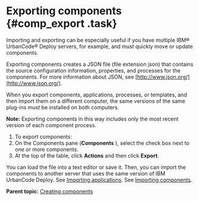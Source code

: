 # Exporting components {#comp_export .task}

Importing and exporting can be especially useful if you have multiple IBM® UrbanCode® Deploy servers, for example, and must quickly move or update components.

Exporting components creates a JSON file \(file extension json\) that contains the source configuration information, properties, and processes for the components. For more information about JSON, see [http://www.json.org/](http://www.json.org/).

When you export components, applications, processes, or templates, and then import them on a different computer, the same versions of the same plug-ins must be installed on both computers.

**Note:** Exporting components in this way includes only the most recent version of each component process.

1.  To export components:
2.  On the Components pane \(**Components** \), select the check box next to one or more components. 
3.  At the top of the table, click **Actions** and then click **Export**.

You can load the file into a text editor or save it. Then, you can import the components to another server that uses the same version of IBM UrbanCode Deploy. See [Importing applications](app_import.md). See [Importing components](comp_import.md).

**Parent topic:** [Creating components](../topics/comp_create.md)

